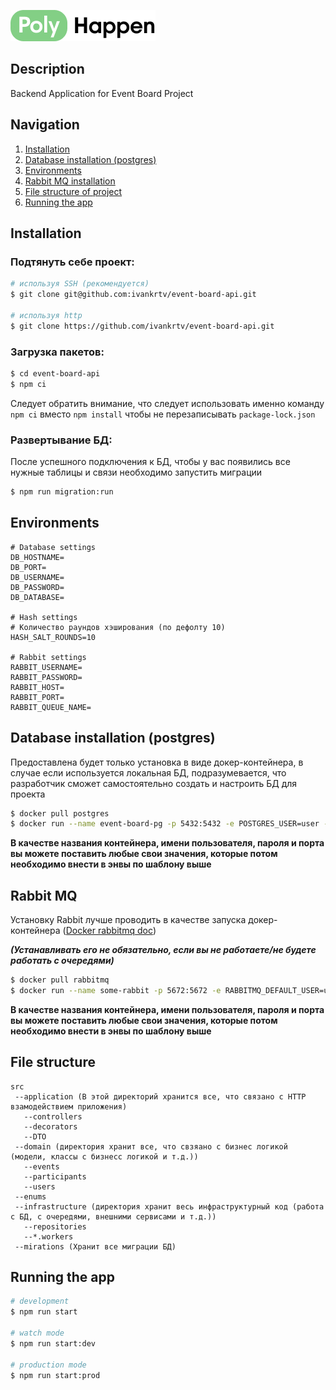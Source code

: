 ![img.png](github/images/ph.jpg)

## Description

Backend Application for Event Board Project

## Navigation
1. [Installation](https://github.com/ivankrtv/event-board-api#installation)
2. [Database installation (postgres)](https://github.com/ivankrtv/event-board-api#database-installation-postgres)
3. [Environments](https://github.com/ivankrtv/event-board-api#environments)
4. [Rabbit MQ installation](https://github.com/ivankrtv/event-board-api#rabbit-mq)
5. [File structure of project](https://github.com/ivankrtv/event-board-api#file-structure)
6. [Running the app](https://github.com/ivankrtv/event-board-api#running-the-app)

## Installation

### Подтянуть себе проект:
```bash
# используя SSH (рекомендуется)
$ git clone git@github.com:ivankrtv/event-board-api.git

# используя http
$ git clone https://github.com/ivankrtv/event-board-api.git
```

### Загрузка пакетов:
```bash
$ cd event-board-api
$ npm ci
```

Следует обратить внимание, что следует использовать именно команду `npm ci` вместо `npm install` чтобы не 
перезаписывать `package-lock.json` 

### Развертывание БД:

После успешного подключения к БД, чтобы у вас появились все нужные таблицы и связи необходимо запустить миграции
```bash
$ npm run migration:run
```

## Environments
```dotenv
# Database settings
DB_HOSTNAME=
DB_PORT=
DB_USERNAME=
DB_PASSWORD=
DB_DATABASE=

# Hash settings
# Количество раундов хэширования (по дефолту 10)
HASH_SALT_ROUNDS=10

# Rabbit settings
RABBIT_USERNAME=
RABBIT_PASSWORD=
RABBIT_HOST=
RABBIT_PORT=
RABBIT_QUEUE_NAME=
```

## Database installation (postgres)

Предоставлена будет только установка в виде докер-контейнера, в случае если используется локальная БД, 
подразумевается, что разработчик сможет самостоятельно создать и настроить БД для проекта

```bash
$ docker pull postgres
$ docker run --name event-board-pg -p 5432:5432 -e POSTGRES_USER=user -e POSTGRES_PASSWORD=password postgres
```
**В качестве названия контейнера, имени пользователя, пароля и порта вы можете поставить любые свои значения,
которые потом необходимо внести в энвы по шаблону выше**

## Rabbit MQ
Установку Rabbit лучше проводить в качестве запуска докер-контейнера
([Docker rabbitmq doc](https://hub.docker.com/_/rabbitmq))

**_(Устанавливать его не обязательно, если вы не работаете/не будете работать с очередями)_**

```bash
$ docker pull rabbitmq
$ docker run --name some-rabbit -p 5672:5672 -e RABBITMQ_DEFAULT_USER=user -e RABBITMQ_DEFAULT_PASS=password rabbitmq:3
```

**В качестве названия контейнера, имени пользователя, пароля и порта вы можете поставить любые свои значения, 
которые потом необходимо внести в энвы по шаблону выше** 


## File structure

```
src
 --application (В этой директорий хранится все, что связано с HTTP взамодействием приложения)
   --controllers
   --decorators 
   --DTO
 --domain (директория хранит все, что свзяано с бизнес логикой (модели, классы с бизнесс логикой и т.д.))
   --events
   --participants
   --users
 --enums
 --infrastructure (директория хранит весь инфраструктурный код (работа с БД, с очередями, внешними сервисами и т.д.))
   --repositories
   --*.workers
 --mirations (Хранит все миграции БД)
```

## Running the app

```bash
# development
$ npm run start

# watch mode
$ npm run start:dev

# production mode
$ npm run start:prod
```
